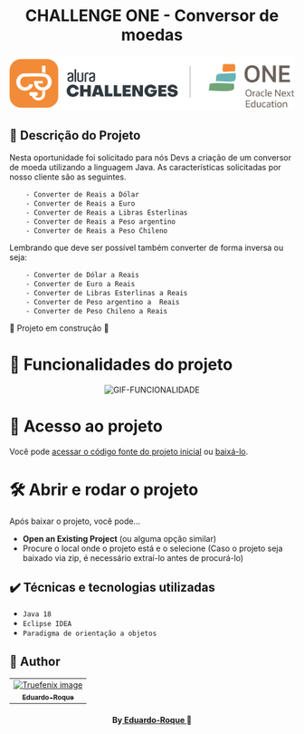 <h1 align="center"> CHALLENGE ONE - Conversor de moedas </h1>
<p align="center">
    <img src="assets/logo.png" alt="LOGO" width="100%" height="10%">
</p>

## 🔖 Descrição do Projeto 

 Nesta oportunidade foi solicitado para nós Devs a criação de um conversor de moeda utilizando a linguagem Java. As características solicitadas por nosso cliente são as seguintes.

        - Converter de Reais a Dólar
        - Converter de Reais a Euro
        - Converter de Reais a Libras Esterlinas
        - Converter de Reais a Peso argentino
        - Converter de Reais a Peso Chileno

Lembrando que deve ser possível também converter de forma inversa ou seja:

        - Converter de Dólar a Reais
        - Converter de Euro a Reais
        - Converter de Libras Esterlinas a Reais
        - Converter de Peso argentino a  Reais
        - Converter de Peso Chileno a Reais

:construction: Projeto em construção :construction:

# :hammer: Funcionalidades do projeto
<p align="center">
    <img src="" alt="GIF-FUNCIONALIDADE" width="50%" height="50%">
</p>

# 📁 Acesso ao projeto

Você pode [acessar o código fonte do projeto inicial](https://github.com/Truefenix/ONE-conversor-moeda) ou [baixá-lo](https://github.com/Truefenix/ONE-conversor-moeda).

# 🛠️ Abrir e rodar o projeto

Após baixar o projeto, você pode...

- **Open an Existing Project** (ou alguma opção similar)
- Procure o local onde o projeto está e o selecione (Caso o projeto seja baixado via zip, é necessário extraí-lo antes de procurá-lo)

## ✔️ Técnicas e tecnologias utilizadas

- ``Java 18``
- ``Eclipse IDEA``
- ``Paradigma de orientação a objetos``

##  🐠 Author
<table align="center">
<tr>
<td align="center">
<a href="https://github.com/Truefenix">
<img src="https://avatars.githubusercontent.com/u/94227038?s=400&u=0c061da14bb3c2f5bf9de8467443f49d7068c365&v=4" width="150px;" alt="Truefenix image" />
<br />
<sub><b>Eduardo-Roque</b></sub>
</a>
</td>
</tr>
</table>

<h4 align="center">
By<a href="https://github.com/Truefenix" target="_blank"> Eduardo-Roque </a>🐠
</h4>
